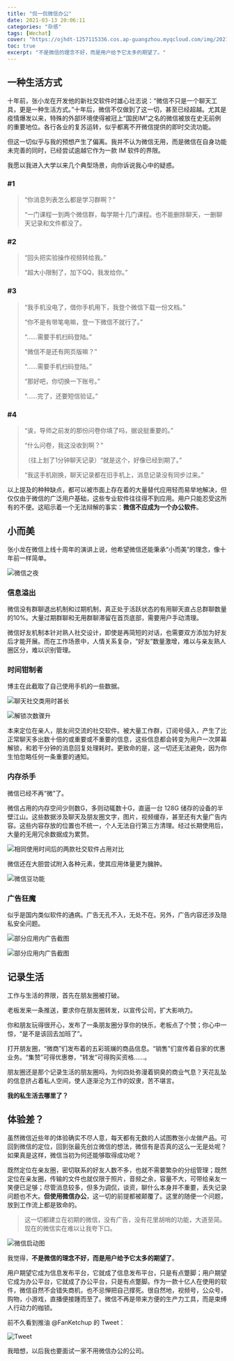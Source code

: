 ```yaml
---
title: "侃一侃微信办公"
date: 2021-03-13 20:06:11
categories: "杂感"
tags: [Wechat]
cover: "https://ojhdt-1257115336.cos.ap-guangzhou.myqcloud.com/img/20210313/0.png"
toc: true
excerpt: "不是微信的理念不好，而是用户给予它太多的期望了。"
---
```


## 一种生活方式

十年前，张小龙在开发他的新社交软件时雄心壮志说：“微信不只是一个聊天工具，更是一种生活方式。”十年后，微信不仅做到了这一切，甚至已经超越。尤其是疫情爆发以来，特殊的外部环境使得被冠上“国民IM”之名的微信被放在史无前例的重要地位。各行各业的复苏运转，似乎都离不开微信提供的即时交流功能。

但这一切似乎与我的预想产生了偏离。我并不认为微信无用，而是微信在自身功能未完善的同时，已经尝试逾越它作为一款 IM 软件的界限。

我愿以我进入大学以来几个典型场景，向你诉说我心中的疑惑。

### #1

>“你消息列表怎么都是学习群啊？”
>
>“一门课程一到两个微信群，每学期十几门课程。也不能删除聊天，一删聊天记录和文件都没了。

### #2


>“回头把实验操作视频转给我。”
>
>“超大小限制了，加下QQ，我发给你。”


### #3

>“我手机没电了，借你手机用下，我登个微信下载一份文档。”
>
>“你不是有带笔电嘛，登一下微信不就行了。”
>
>“……需要手机扫码登陆。”
>
>“微信不是还有网页版嘛？”
>
>“……需要手机扫码登陆。”
>
>“那好吧，你切换一下账号。”
>
>“……完了，还要短信验证。”

### #4

>“诶，导师之前发的那份问卷你填了吗，据说挺重要的。”
>
>“什么问卷，我这没收到啊？”
>
>（往上划了1分钟聊天记录）“就是这个，好像已经到期了。”
>
>“我这手机刚换，聊天记录都在旧手机上，消息记录没有同步过来。”

以上提及的种种缺点，都可以被市面上存在着的大量替代应用轻而易举地解决，但仅仅由于微信的广泛用户基础，这些专业软件往往得不到应用。用户只能忍受这所有的不便。这昭示着一个无法辩解的事实：**微信不应成为一个办公软件**。

## 小而美

张小龙在微信上线十周年的演讲上说，他希望微信还能秉承“小而美”的理念，像十年前一样简单。

![微信之夜](https://ojhdt-1257115336.cos.ap-guangzhou.myqcloud.com/img/20210313/1.jpg)

### 信息溢出

微信没有群聊退出机制和过期机制，真正处于活跃状态的有用聊天直占总群聊数量的10%。大量过期群聊和无用群聊滞留在首页底部，需要用户手动清理。

微信好友机制本针对熟人社交设计，即使是再简短的对话，也需要双方添加为好友后才能开展。而在工作场景中，人情关系复杂，“好友”数量激增，难以与亲友熟人圈区分，难以识别管理。

### 时间钳制者

博主在此截取了自己使用手机的一些数据。

![聊天社交类用时甚长](https://ojhdt-1257115336.cos.ap-guangzhou.myqcloud.com/img/20210313/2.jpg)

![解锁次数骤升](https://ojhdt-1257115336.cos.ap-guangzhou.myqcloud.com/img/20210313/3.jpg)

本来定位在亲人，朋友间交流的社交软件。被大量工作群，订阅号侵入，产生了比正常聊天多出数十倍的或重要或不重要的信息，这些信息都会转变为用户一次屏幕解锁，和若干分钟的消息回复处理耗时。更致命的是，这一切还无法避免，因为你生怕忽略任何一条重要的通知。

### 内存杀手

微信已经不再“微”了。

微信占用的内存空间少则数G，多则动辄数十G，直逼一台 128G 储存的设备的半壁江山。这些数据涉及聊天及朋友圈文字，图片，视频缓存，甚至还有大量广告内容。这些内容存放的位置也不统一，个人无法自行第三方清理。经过长期使用后，大量的无用冗余数据成为累赘。

![相同使用时间后的两款社交软件占用对比](https://ojhdt-1257115336.cos.ap-guangzhou.myqcloud.com/img/20210313/4.png)

微信还在大胆尝试附入各种元素，使其应用体量更为臃肿。

![微信豆功能](https://ojhdt-1257115336.cos.ap-guangzhou.myqcloud.com/img/20210313/5.png)

### 广告狂魔

似乎是国内类似软件的通病。广告无孔不入，无处不在。另外，广告内容还涉及隐私安全问题。

![部分应用内广告截图](https://ojhdt-1257115336.cos.ap-guangzhou.myqcloud.com/img/20210313/6.jpg)

![部分应用内广告截图](https://ojhdt-1257115336.cos.ap-guangzhou.myqcloud.com/img/20210313/10.png)

## 记录生活

工作与生活的界限，首先在朋友圈被打破。

老板发来一条推送，要求你在朋友圈转发，以宣传公司，扩大影响力。

你和朋友玩得很开心，发布了一条朋友圈分享你的快乐，老板点了个赞；你心中一惊，“是不是该回去加班了”。

打开朋友圈，“微商”们发布着的五彩斑斓的商品信息。“销售”们宣传着自家的优惠业务。“集赞”可得优惠劵，“转发”可得购买资格……。

朋友圈还是那个记录生活的朋友圈吗，为何四处弥漫着铜臭的商业气息？天花乱坠的信息挤占着私人空间，使人逐渐沦为工作的奴隶，苦不堪言。

**我的私生活去哪里了？**

## 体验差？

虽然微信近些年的体验确实不尽人意，每天都有无数的人试图教张小龙做产品。可回到微信的定位，回到张最先创立微信的想法，微信有是否真的这么一无是处呢？如果真是这样，微信当初为何还能够取得成功呢？

既然定位在亲友圈，密切联系的好友人数不多，也就不需要繁杂的分组管理；既然定位在亲友圈，传输的文件也就仅限于照片，音频之余，容量不大，可带给亲友一笑便已足够；尽管消息较多，但多为调侃，谈资，聊什么本身并不重要，丢失记录问题也不大。**但使用微信办公**，这一切的前提都被颠覆了。这里的随便一个问题，放到工作流上都是致命的。

>这一切都建立在初期的微信，没有广告，没有花里胡哨的功能，大道至简。现在的微信实在难以让我夸下口。

![微信启动图](https://ojhdt-1257115336.cos.ap-guangzhou.myqcloud.com/img/20210313/9.jpg)

我觉得，**不是微信的理念不好，而是用户给予它太多的期望了**。

用户期望它成为信息发布平台，它就成了信息发布平台，只是有点蹩脚；用户期望它成为办公平台，它就成了办公平台，只是有点蹩脚。作为一款十亿人在使用的软件，微信自然不会错失商机，也不忌惮把自己撑死。很自然地，视频号，公众号，购物，小游戏，直播便接踵而至了。微信不再是带来方便的生产力工具，而是束缚人行动力的枷锁。

前不久看到推油 @FanKetchup 的 Tweet：

![Tweet](https://ojhdt-1257115336.cos.ap-guangzhou.myqcloud.com/img/20210313/8.jpg)

我暗想，以后我也要面试一家不用微信办公的公司。